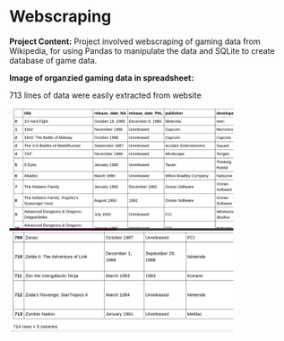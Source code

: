 # Webscraping

**Project Content:**
Project involved webscraping of gaming data from Wikipedia, for using Pandas to manipulate the data and 
SQLite to create database of game data.  

**Image of organzied gaming data in spreadsheet:**

713 lines of data were easily extracted from website

<img src="webscape_spreadsheet.jpg" width="400">

